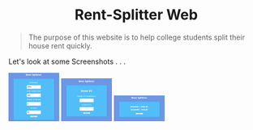 <h1 align="center"> Rent-Splitter Web </h1>

>The purpose of this website is to help college students split their house rent quickly.

<p class="screenshots"> Let's look at some Screenshots . . .  </p>

<p>
    <img width="100px" src="screenshots/img1.png">
    <img width="100px" src="screenshots/img2.png">
    <img width="100px" src="screenshots/img3.png">
</p>
